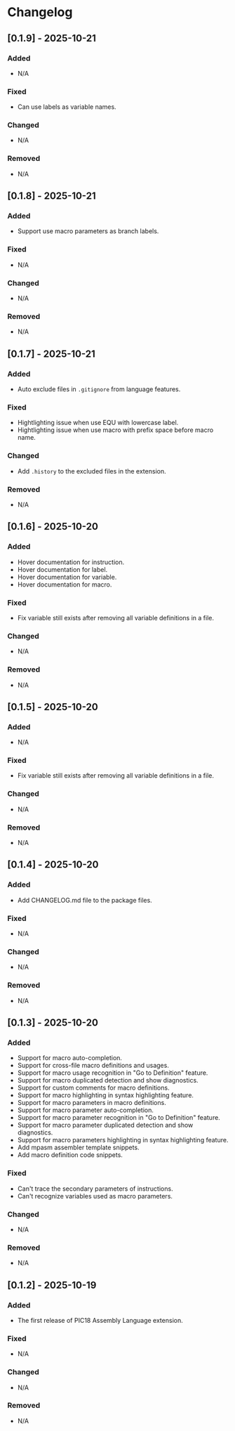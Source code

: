 # Changelog

<!-- ## [Unreleased]

### Added

- v1.1 Brazilian Portuguese translation.
- v1.1 German Translation
- v1.1 Spanish translation.
- v1.1 Italian translation.
- v1.1 Polish translation.
- v1.1 Ukrainian translation.

### Changed

- Use frontmatter title & description in each language version template
- Replace broken OpenGraph image with an appropriately-sized Keep a Changelog 
  image that will render properly (although in English for all languages)
- Fix OpenGraph title & description for all languages so the title and 
description when links are shared are language-appropriate

### Removed

- Trademark sign previously shown after the project description in version 
0.3.0 -->

## [0.1.9] - 2025-10-21

### Added

- N/A

### Fixed

- Can use labels as variable names.

### Changed

- N/A

### Removed

- N/A

## [0.1.8] - 2025-10-21

### Added

- Support use macro parameters as branch labels.

### Fixed

- N/A

### Changed

- N/A

### Removed

- N/A

## [0.1.7] - 2025-10-21

### Added

- Auto exclude files in `.gitignore` from language features.

### Fixed

- Hightlighting issue when use EQU with lowercase label.
- Hightlighting issue when use macro with prefix space before macro name.

### Changed

- Add `.history` to the excluded files in the extension.

### Removed

- N/A

## [0.1.6] - 2025-10-20

### Added

- Hover documentation for instruction.
- Hover documentation for label.
- Hover documentation for variable.
- Hover documentation for macro.

### Fixed

- Fix variable still exists after removing all variable definitions in a file.

### Changed

- N/A

### Removed

- N/A

## [0.1.5] - 2025-10-20

### Added

- N/A

### Fixed

- Fix variable still exists after removing all variable definitions in a file.

### Changed

- N/A

### Removed

- N/A

## [0.1.4] - 2025-10-20

### Added

- Add CHANGELOG.md file to the package files.

### Fixed

- N/A

### Changed

- N/A

### Removed

- N/A

## [0.1.3] - 2025-10-20

### Added

- Support for macro auto-completion.
- Support for cross-file macro definitions and usages.
- Support for macro usage recognition in "Go to Definition" feature.
- Support for macro duplicated detection and show diagnostics.
- Support for custom comments for macro definitions.
- Support for macro highlighting in syntax highlighting feature.
- Support for macro parameters in macro definitions.
- Support for macro parameter auto-completion.
- Support for macro parameter recognition in "Go to Definition" feature.
- Support for macro parameter duplicated detection and show diagnostics.
- Support for macro parameters highlighting in syntax highlighting feature.
- Add mpasm assembler template snippets.
- Add macro definition code snippets.

### Fixed

- Can't trace the secondary parameters of instructions.
- Can't recognize variables used as macro parameters.

### Changed

- N/A

### Removed

- N/A

## [0.1.2] - 2025-10-19

### Added

- The first release of PIC18 Assembly Language extension.

### Fixed

- N/A

### Changed

- N/A

### Removed

- N/A
